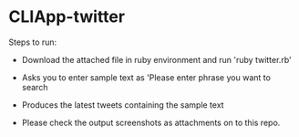 # CLIApp-twitter

Steps to run:

* Download the attached file in ruby environment and run 'ruby twitter.rb'

* Asks you to enter sample text as 'Please enter phrase you want to search

* Produces the latest tweets containing the sample text

* Please check the output screenshots as attachments on to this repo.

